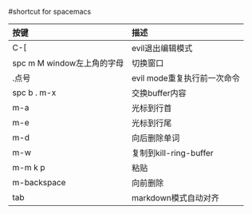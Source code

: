 #shortcut for spacemacs

| 按键                       | 描述                        |
|:---------------------------|:----------------------------|
| C-[                        | evil退出编辑模式            |
| spc m M window左上角的字母 | 切换窗口                    |
| .点号                      | evil mode重复执行前一次命令 |
| spc b . m-x                | 交换buffer内容              |
| m-a                        | 光标到行首                  |
| m-e                        | 光标到行尾                  |
| m-d                        | 向后删除单词                |
| m-w                        | 复制到kill-ring-buffer      |
| m-m k p                    | 粘贴                        |
| m-backspace                | 向前删除                    |
| tab                        | markdown模式自动对齐        |
